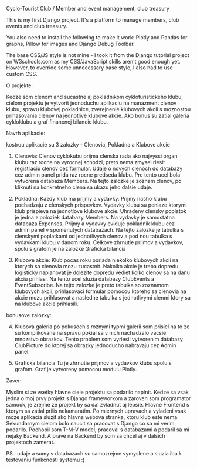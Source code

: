 Cyclo-Tourist Club / Member and event management, club treasury

This is my first Django project. It's a platform to manage members, club events and club treasury.

You also need to install the following to make it work: Plotly and Pandas for graphs, Pillow for images and Django Debug Toolbar.

The base CSS/JS style is not mine - I took it from the Django tutorial project on W3schools.com as my CSS/JavaScript skills aren't good enough yet. However, to override some unnecessary base style, I also had to use custom CSS.

O projekte:

Kedze som clenom and sucastne aj pokladnikom cykloturistickeho klubu, cielom projektu je vytvorit jednoduchu aplikaciu na manazment clenov klubu, spravu klubovej pokladnice, zverejnenie klubovych akcii s moznostou prihasovania clenov na jednotlive klubove akcie.
Ako bonus su zatial galeria cykloklubu a graf financnej bilancie klubu. 

Navrh aplikacie:

kostrou aplikacie su 3 zalozky - Clenovia, Pokladna a Klubove akcie

1. Clenovia:
Clenov cyklokubu prijma clenska rada ako najvyssi organ klubu raz rocne na vyrocnej schodzi, preto nema zmysel riesit registraciu clenov cez formular. Udaje o novych clenoch do databazy cez admin panel prida raz rocne predseda klubu.
Pre tento ucel bola vytvorena databaza Members.
Na tejto zalozke je zoznam clenov, po kliknuti na konkretneho clena sa ukazu jeho dalsie udaje.

2. Pokladna:
Kazdy klub ma prijmy a vydavky. Prijmy nasho klubu pochadzaju z clenskych prispevkov. Vydavky klubu su peniaze ktorymi klub prispieva na jednotlove klubove akcie. Uhradeny clensky poplatok je jedna z poloziek databazy Members. Na vydavky je samostatna databaza Expenses. Prijmy a vydavky eviduje pokladnik klubu cez admin panel v spomenutych databazach.
Na tejto zalozke je tabulka s clenskymi poplatkami od jednotlivych clenov a pod nou tabulka s vydavkami klubu v danom roku.
Celkove zhrnutie prijmov a vydavkov, spolu s grafom je na zalozke Graficka bilancia 

3. Klubove akcie:
Klub pocas roku poriada niekolko klubovych akcii na ktorych sa clenovia mozu zucastnit. Nakolko akcie je treba dopredu logisticky naplanovat je dolezite dopredu vediet kolko clenov sa na danu akciu prihlasi. Na tento ucel sluzia databazy ClubEvents a
EventSubscribe. 
Na tejto zalozke je preto tabulka so zoznamom klubovych akcii, prihlasovaci formular pomocou ktoreho sa clenovia na akcie mozu prihlasovat a nasledne tabulka s jednotlivymi clenmi ktory sa na klubove akcie prihlasili.

bonusove zalozky:

4. Klubova galeria
po pokusoch s roznymi typmi galerii som prisiel na to ze su komplikovane na spravu pokial sa v nich nachadzalo vacsie mnozstvo obrazkov. Tento problem som vyriesil vytvorenim databazy ClubPicture do ktorej sa obrazky jednoducho nahravaju cez Admin panel. 

4. Graficka bilancia
Tu je zhrnutie prijmov a vydavkov klubu spolu s grafom. Graf je vytvoreny pomocou modulu Plotly.

Zaver:

Myslim si ze vsetky hlavne ciele projektu sa podarilo naplnit. Kedze sa vsak jedna o moj prvy projekt s Django frameworkom a zaroven som programator samouk, je zrejme ze projekt by sa dal zvladnut aj lepsie. Hlavne Frontend s ktorym sa zatial prilis nekamaratim. Po miernych upravach a vyladeni vsak moze aplikacia sluzit ako hlavna webova stranka, ktoru klub este nema.
Sekundarnym cielom bolo naucit sa pracovat s Django co sa mi verim podarilo. Pochopil som T-M-V model, pracoval s databazami a podaril sa mi nejaky Backend. A prave na Backend by som sa chcel aj v dalsich projektoch zamerat.

PS.: udaje a sumy v databazach su samozrejme vymyslene a sluzia iba k testovaniu funkcnosti systemu :)




